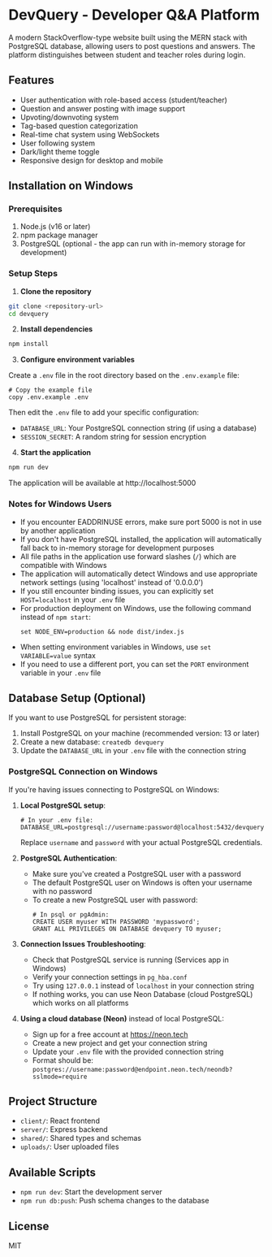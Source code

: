# DevQuery - Developer Q&A Platform

A modern StackOverflow-type website built using the MERN stack with PostgreSQL database, allowing users to post questions and answers. The platform distinguishes between student and teacher roles during login.

## Features

- User authentication with role-based access (student/teacher)
- Question and answer posting with image support
- Upvoting/downvoting system
- Tag-based question categorization
- Real-time chat system using WebSockets
- User following system
- Dark/light theme toggle
- Responsive design for desktop and mobile

## Installation on Windows

### Prerequisites

1. Node.js (v16 or later)
2. npm package manager
3. PostgreSQL (optional - the app can run with in-memory storage for development)

### Setup Steps

1. **Clone the repository**

```bash
git clone <repository-url>
cd devquery
```

2. **Install dependencies**

```bash
npm install
```

3. **Configure environment variables**

Create a `.env` file in the root directory based on the `.env.example` file:

```
# Copy the example file
copy .env.example .env
```

Then edit the `.env` file to add your specific configuration:
- `DATABASE_URL`: Your PostgreSQL connection string (if using a database)
- `SESSION_SECRET`: A random string for session encryption

4. **Start the application**

```bash
npm run dev
```

The application will be available at http://localhost:5000

### Notes for Windows Users

- If you encounter EADDRINUSE errors, make sure port 5000 is not in use by another application
- If you don't have PostgreSQL installed, the application will automatically fall back to in-memory storage for development purposes
- All file paths in the application use forward slashes (`/`) which are compatible with Windows
- The application will automatically detect Windows and use appropriate network settings (using 'localhost' instead of '0.0.0.0')
- If you still encounter binding issues, you can explicitly set `HOST=localhost` in your `.env` file
- For production deployment on Windows, use the following command instead of `npm start`:
  ```
  set NODE_ENV=production && node dist/index.js
  ```
- When setting environment variables in Windows, use `set VARIABLE=value` syntax
- If you need to use a different port, you can set the `PORT` environment variable in your `.env` file

## Database Setup (Optional)

If you want to use PostgreSQL for persistent storage:

1. Install PostgreSQL on your machine (recommended version: 13 or later)
2. Create a new database: `createdb devquery`
3. Update the `DATABASE_URL` in your `.env` file with the connection string

### PostgreSQL Connection on Windows

If you're having issues connecting to PostgreSQL on Windows:

1. **Local PostgreSQL setup**:
   ```
   # In your .env file:
   DATABASE_URL=postgresql://username:password@localhost:5432/devquery
   ```
   Replace `username` and `password` with your actual PostgreSQL credentials.

2. **PostgreSQL Authentication**:
   - Make sure you've created a PostgreSQL user with a password
   - The default PostgreSQL user on Windows is often your username with no password
   - To create a new PostgreSQL user with password:
     ```
     # In psql or pgAdmin:
     CREATE USER myuser WITH PASSWORD 'mypassword';
     GRANT ALL PRIVILEGES ON DATABASE devquery TO myuser;
     ```

3. **Connection Issues Troubleshooting**:
   - Check that PostgreSQL service is running (Services app in Windows)
   - Verify your connection settings in `pg_hba.conf` 
   - Try using `127.0.0.1` instead of `localhost` in your connection string
   - If nothing works, you can use Neon Database (cloud PostgreSQL) which works on all platforms

4. **Using a cloud database (Neon)** instead of local PostgreSQL:
   - Sign up for a free account at https://neon.tech
   - Create a new project and get your connection string
   - Update your `.env` file with the provided connection string
   - Format should be: `postgres://username:password@endpoint.neon.tech/neondb?sslmode=require`

## Project Structure

- `client/`: React frontend
- `server/`: Express backend
- `shared/`: Shared types and schemas
- `uploads/`: User uploaded files

## Available Scripts

- `npm run dev`: Start the development server
- `npm run db:push`: Push schema changes to the database

## License

MIT